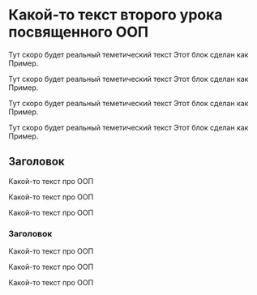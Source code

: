# Какой-то текст второго урока посвященного ООП

Тут скоро будет реальный теметический текст
Этот блок сделан как 
Пример.

Тут скоро будет реальный теметический текст
Этот блок сделан как 
Пример.

Тут скоро будет реальный теметический текст
Этот блок сделан как 
Пример.

Тут скоро будет реальный теметический текст
Этот блок сделан как 
Пример.

## Заголовок

Какой-то текст про ООП

Какой-то текст про ООП

Какой-то текст про ООП

### Заголовок
Какой-то текст про ООП

Какой-то текст про ООП

Какой-то текст про ООП
